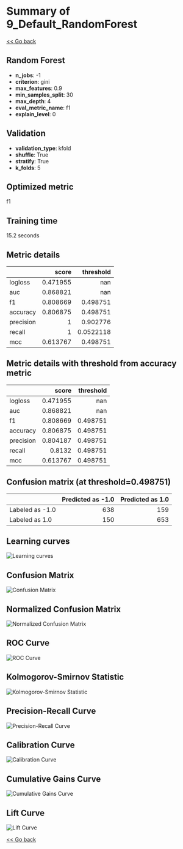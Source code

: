 # Summary of 9_Default_RandomForest

[<< Go back](../README.md)


## Random Forest
- **n_jobs**: -1
- **criterion**: gini
- **max_features**: 0.9
- **min_samples_split**: 30
- **max_depth**: 4
- **eval_metric_name**: f1
- **explain_level**: 0

## Validation
 - **validation_type**: kfold
 - **shuffle**: True
 - **stratify**: True
 - **k_folds**: 5

## Optimized metric
f1

## Training time

15.2 seconds

## Metric details
|           |    score |   threshold |
|:----------|---------:|------------:|
| logloss   | 0.471955 | nan         |
| auc       | 0.868821 | nan         |
| f1        | 0.808669 |   0.498751  |
| accuracy  | 0.806875 |   0.498751  |
| precision | 1        |   0.902776  |
| recall    | 1        |   0.0522118 |
| mcc       | 0.613767 |   0.498751  |


## Metric details with threshold from accuracy metric
|           |    score |   threshold |
|:----------|---------:|------------:|
| logloss   | 0.471955 |  nan        |
| auc       | 0.868821 |  nan        |
| f1        | 0.808669 |    0.498751 |
| accuracy  | 0.806875 |    0.498751 |
| precision | 0.804187 |    0.498751 |
| recall    | 0.8132   |    0.498751 |
| mcc       | 0.613767 |    0.498751 |


## Confusion matrix (at threshold=0.498751)
|                 |   Predicted as -1.0 |   Predicted as 1.0 |
|:----------------|--------------------:|-------------------:|
| Labeled as -1.0 |                 638 |                159 |
| Labeled as 1.0  |                 150 |                653 |

## Learning curves
![Learning curves](learning_curves.png)
## Confusion Matrix

![Confusion Matrix](confusion_matrix.png)


## Normalized Confusion Matrix

![Normalized Confusion Matrix](confusion_matrix_normalized.png)


## ROC Curve

![ROC Curve](roc_curve.png)


## Kolmogorov-Smirnov Statistic

![Kolmogorov-Smirnov Statistic](ks_statistic.png)


## Precision-Recall Curve

![Precision-Recall Curve](precision_recall_curve.png)


## Calibration Curve

![Calibration Curve](calibration_curve_curve.png)


## Cumulative Gains Curve

![Cumulative Gains Curve](cumulative_gains_curve.png)


## Lift Curve

![Lift Curve](lift_curve.png)



[<< Go back](../README.md)
